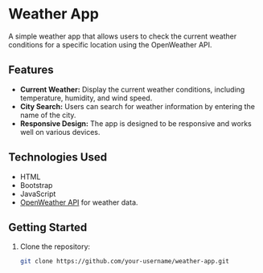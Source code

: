 # Weather App

A simple weather app that allows users to check the current weather conditions for a specific location using the OpenWeather API.

## Features

- **Current Weather:** Display the current weather conditions, including temperature, humidity, and wind speed.
- **City Search:** Users can search for weather information by entering the name of the city.
- **Responsive Design:** The app is designed to be responsive and works well on various devices.

## Technologies Used

- HTML
- Bootstrap
- JavaScript
- [OpenWeather API](https://openweathermap.org/api) for weather data.

## Getting Started

1. Clone the repository:

   ```bash
   git clone https://github.com/your-username/weather-app.git